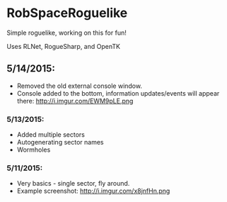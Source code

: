 # RobSpaceRoguelike
Simple roguelike, working on this for fun!

Uses RLNet, RogueSharp, and OpenTK

## 5/14/2015:
* Removed the old external console window. 
* Console added to the bottom, information updates/events will appear there: http://i.imgur.com/EWM9pLE.png

### 5/13/2015:
* Added multiple sectors 
* Autogenerating sector names
* Wormholes

### 5/11/2015:
* Very basics - single sector, fly around.
* Example screenshot: http://i.imgur.com/x8jnfHn.png
